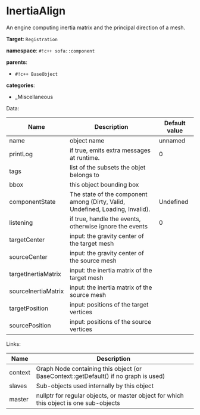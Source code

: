 # InertiaAlign

An engine computing inertia matrix and the principal direction of a mesh.


__Target__: `Registration`

__namespace__: `#!c++ sofa::component`

__parents__: 

- `#!c++ BaseObject`

__categories__: 

- _Miscellaneous

Data: 

<table>
<thead>
    <tr>
        <th>Name</th>
        <th>Description</th>
        <th>Default value</th>
    </tr>
</thead>
<tbody>
	<tr>
		<td>name</td>
		<td>
object name
</td>
		<td>unnamed</td>
	</tr>
	<tr>
		<td>printLog</td>
		<td>
if true, emits extra messages at runtime.
</td>
		<td>0</td>
	</tr>
	<tr>
		<td>tags</td>
		<td>
list of the subsets the objet belongs to
</td>
		<td></td>
	</tr>
	<tr>
		<td>bbox</td>
		<td>
this object bounding box
</td>
		<td></td>
	</tr>
	<tr>
		<td>componentState</td>
		<td>
The state of the component among (Dirty, Valid, Undefined, Loading, Invalid).
</td>
		<td>Undefined</td>
	</tr>
	<tr>
		<td>listening</td>
		<td>
if true, handle the events, otherwise ignore the events
</td>
		<td>0</td>
	</tr>
	<tr>
		<td>targetCenter</td>
		<td>
input: the gravity center of the target mesh
</td>
		<td></td>
	</tr>
	<tr>
		<td>sourceCenter</td>
		<td>
input: the gravity center of the source mesh
</td>
		<td></td>
	</tr>
	<tr>
		<td>targetInertiaMatrix</td>
		<td>
input: the inertia matrix of the target mesh
</td>
		<td></td>
	</tr>
	<tr>
		<td>sourceInertiaMatrix</td>
		<td>
input: the inertia matrix of the source mesh
</td>
		<td></td>
	</tr>
	<tr>
		<td>targetPosition</td>
		<td>
input: positions of the target vertices
</td>
		<td></td>
	</tr>
	<tr>
		<td>sourcePosition</td>
		<td>
input: positions of the source vertices
</td>
		<td></td>
	</tr>

</tbody>
</table>

Links: 

| Name | Description |
| ---- | ----------- |
|context|Graph Node containing this object (or BaseContext::getDefault() if no graph is used)|
|slaves|Sub-objects used internally by this object|
|master|nullptr for regular objects, or master object for which this object is one sub-objects|



